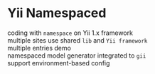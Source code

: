 Yii Namespaced
==============
coding with `namespace` on Yii 1.x framework<br/>
multiple sites use shared `lib` and `Yii framework`<br/>
multiple entries demo<br/>
namespaced model generator integrated to `gii`<br/>
support environment-based config
